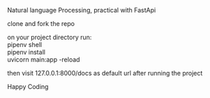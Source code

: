Natural language Processing, practical with FastApi<br>

clone and fork the repo<br>

on your project directory run:<br>
pipenv shell <br>
pipenv install <br>
uvicorn main:app -reload<br>

then visit 127.0.0.1:8000/docs as default url after running the project<br>

Happy Coding 
